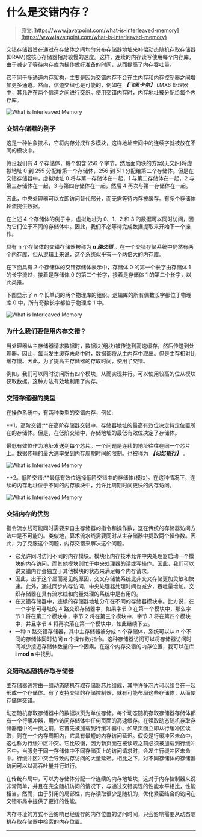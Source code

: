 # 什么是交错内存？

> 原文:[https://www.javatpoint.com/what-is-interleaved-memory](https://www.javatpoint.com/what-is-interleaved-memory)

交错存储器旨在通过在存储体之间均匀分布存储器地址来补偿动态随机存取存储器(DRAM)或核心存储器相对较慢的速度。这样，连续的内存读写使用每个内存库，由于减少了等待内存库为操作做好准备的时间，从而提高了内存吞吐量。

它不同于多通道内存架构，主要是因为交错内存不会在主内存和内存控制器之间增加更多通道。然而，信道交织也是可能的，例如在 ***【飞思卡尔】*** i.MX6 处理器中，其允许在两个信道之间进行交织。使用交错内存时，内存地址被分配给每个内存库。

![What is Interleaved Memory](../Images/8922c26f8d679b9bbd5a3bd9a6314536.png)

### 交错存储器的例子

这是一种抽象技术，它将内存分成许多模块，这样地址空间中的连续字就被放在不同的模块中。

假设我们有 4 个存储体，每个包含 256 个字节，然后面向块的方案(无交织)将虚拟地址 0 到 255 分配给第一个存储体，256 到 511 分配给第二个存储体。但是在交错存储器中，虚拟地址 0 将与第一存储体在一起，1 与第二存储体在一起，2 与第三存储体在一起，3 与第四存储体在一起，然后 4 再次与第一存储体在一起。

因此，中央处理器可以立即访问替代部分，而无需等待内存被缓存。有多个存储体轮流提供数据。

在上述 4 个存储体的例子中，虚拟地址为 0、1、2 和 3 的数据可以同时访问，因为它们位于不同的存储体中。因此，我们不必等待完成数据提取来开始下一个操作。

具有 n 个存储体的交错存储器被称为 ***n 路交错*** 。在一个交错存储系统中仍然有两个内存库，但从逻辑上来说，这个系统似乎有一个两倍大的内存库。

在下面具有 2 个存储体的交错存储体表示中，存储体 0 的第一个长字由存储体 1 的长字流过，接着是存储体 0 的第二个长字，接着是存储体 1 的第二个长字，以此类推。

下图显示了 n 个长单词的两个物理库的组织。逻辑库的所有偶数长字都位于物理库 0 中，所有奇数长字都位于物理库 1 中。

![What is Interleaved Memory](../Images/bffbb10cbe98bc4a6c13ead44ad3ecda.png)

### 为什么我们要使用内存交错？

当处理器从主存储器请求数据时，数据块(组块)被传送到高速缓存，然后传送到处理器。因此，每当发生缓存未命中时，数据都将从主内存中取出。但是主存相对比缓存慢。因此，为了提高主存储器的存取时间，使用了交错。

例如，我们可以同时访问所有四个模块，从而实现并行。可以使用较高的位从模块获取数据。这种方法有效地利用了内存。

### 交错存储器的类型

在操作系统中，有两种类型的交错内存，例如:

**1。高阶交错:**在高阶存储器交错中，存储器地址的最高有效位决定特定位置所在的存储体。但是，在低阶交错中，存储地址的最低有效位决定了存储体。

最低有效位作为地址发送到每个芯片。一个问题是连续的地址往往在同一个芯片上。数据传输的最大速率受到内存周期时间的限制。也被称为 ***【记忆银行】*** 。

![What is Interleaved Memory](../Images/d9b6f6bb95f028b0a61dd296d660098d.png)

**2。低阶交错:**最低有效位选择低阶交错中的存储体(模块)。在这种情况下，连续的内存地址位于不同的内存模块中，允许比周期时间更快的内存访问。

![What is Interleaved Memory](../Images/734d17c0d0882a2cda2a12d08cc92385.png)

### 交错内存的优势

指令流水线可能同时需要来自主存储器的指令和操作数，这在传统的存储器访问方法中是不可能的。类似地，算术流水线需要同时从主存储器中提取两个操作数。因此，为了克服这个问题，内存交错来解决这个问题。

*   它允许同时访问不同的内存模块。模块化内存技术允许中央处理器启动一个模块的内存访问，而其他模块则忙于中央处理器的读或写操作。因此，我们可以说交错内存会独立于其他模块的状态来满足每个内存请求。
*   因此，出于这个显而易见的原因，交叉存储使系统比非交叉存储更加灵敏和快速。此外，通过同步内存访问，中央处理器处理时间也减少，吞吐量增加。交织存储器在具有流水线和向量处理的系统中是有用的。
*   在交错存储器中，连续的存储器地址分布在不同的存储器模块中。比方说，在一个字节可寻址的 4 路交织存储器中，如果字节 0 在第一个模块中，那么字节 1 将在第二个模块中，字节 2 将在第三个模块中，字节 3 将在第四个模块中，并且字节 4 将再次落在第一个模块中，如此继续下去。
*   一种 n 路交错存储器，其中主存储器被分成 n 个存储体，系统可以从 n 个不同的存储体同时访问 n 个操作数/指令。这种存储器访问可以将存储器访问时间减少接近存储体数量的一个因素。在这个内存交错的内存位置，我可以在库 **i mod n** 中找到。

### 交错动态随机存取存储器

主存储器通常由一组动态随机存取存储器芯片组成，其中许多芯片可以组合在一起形成一个存储体。有了支持交错的存储控制器，就有可能布局这些存储体，从而使存储体交错。

动态随机存取存储器中的数据以页为单位存储。每个动态随机存取存储器存储体都有一个行缓冲器，用作访问存储体中任何页面的高速缓存。在读取动态随机存取存储器组中的一页之前，它首先被加载到行缓冲器中。如果页面立即从行缓冲区读取，则在一个内存周期内，它具有最短的内存访问延迟。假设是行缓冲区未命中，这也称为行缓冲区冲突。它比较慢，因为新页面在被读取之前必须被加载到行缓冲区中。当服务于同一存储体中不同存储页上的访问请求时，会发生行缓冲区未命中。行缓冲区冲突会导致内存访问的大量延迟。相比之下，对不同存储体的存储器访问可以以高吞吐量并行进行。

在传统布局中，可以为存储体分配一个连续的内存地址块，这对于内存控制器来说非常简单，并且在完全随机访问的情况下，与通过交错实现的性能水平相比，性能相当。然而，由于引用的局部性，内存读取很少是随机的，优化紧密结合的访问在交错布局中提供了更好的性能。

内存寻址的方式不会影响已经缓存的内存位置的访问时间，只会影响需要从动态随机存取存储器中检索的内存位置。

* * *